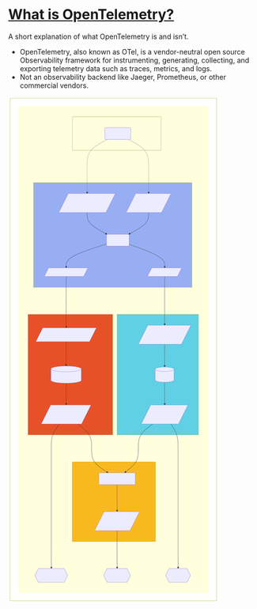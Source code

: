 # [What is OpenTelemetry?](https://opentelemetry.io/docs/)

A short explanation of what OpenTelemetry is and isn’t.

- OpenTelemetry, also known as OTel, is a vendor-neutral open source Observability framework for instrumenting, generating, collecting, and exporting telemetry data such as traces, metrics, and logs.
- Not an observability backend like Jaeger, Prometheus, or other commercial vendors.

<img src="./telemetry_data_flow.svg" alt="Telemetry Data Flow">
